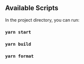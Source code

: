 ## Available Scripts

In the project directory, you can run:

### `yarn start`

### `yarn build`

### `yarn format`
